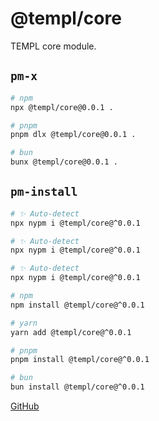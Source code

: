# @templ/core

TEMPL core module.

## `pm-x`

<!-- automd:pm-x args=. -->

```sh
# npm
npx @templ/core@0.0.1 .

# pnpm
pnpm dlx @templ/core@0.0.1 .

# bun
bunx @templ/core@0.0.1 .
```

<!-- /automd -->

## `pm-install`

<!-- automd:pm-install -->

```sh
# ✨ Auto-detect
npx nypm i @templ/core@^0.0.1

# ✨ Auto-detect
npx nypm i @templ/core@^0.0.1

# ✨ Auto-detect
npx nypm i @templ/core@^0.0.1

# npm
npm install @templ/core@^0.0.1

# yarn
yarn add @templ/core@^0.0.1

# pnpm
pnpm install @templ/core@^0.0.1

# bun
bun install @templ/core@^0.0.1
```

<!-- /automd -->

[GitHub](https://github.com/rjoydip/templ/tree/main/packages/core)
